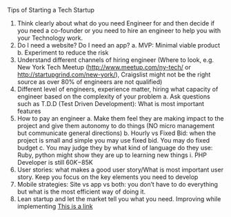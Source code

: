 Tips of Starting a Tech Startup

1.	Think clearly about what do you need Engineer for and then decide if you need a co-founder or you need to hire an engineer to help you with your Technology work. 
2.	Do I need a website? Do I need an app? 
a.	MVP: Minimal viable product
b.	Experiment to reduce the risk
3.	Understand different channels of hiring engineer (Where to look, e.g. New York Tech Meetup (http://www.meetup.com/ny-tech/ or http://startupgrind.com/new-york/), Craigslist might not be the right source as over 80% of engineers are not qualified) 
4.	Different level of engineers, experience matter, hiring what capacity of engineer based on the complexity of your problem
a.	Ask questions such as T.D.D (Test Driven Development): What is most important features
5.	How to pay an engineer
a.	Make them feel they are making impact to the project and give them autonomy to do things (NO micro management but communicate general directions)
b.	Hourly vs Fixed Bid: when the project is small and simple you may use fixed bid.  You may do fixed budget
c.	You may judge they by what kind of language do they use: Ruby, python might show they are up to learning new things 
i.	PHP Developer is still $60K-$85K
6.	User stories: what makes a good user story/What is most important user story. Keep you focus on the key elements you need to develop
7.	Mobile strategies: Site vs app vs both: you don’t have to do everything but what is the most efficient way of doing it. 
8.	Lean startup and let the market tell you what you need.  Improving while implementing 
<a href="http://www.meetup.com/ny-tech/">This is a link</a>
